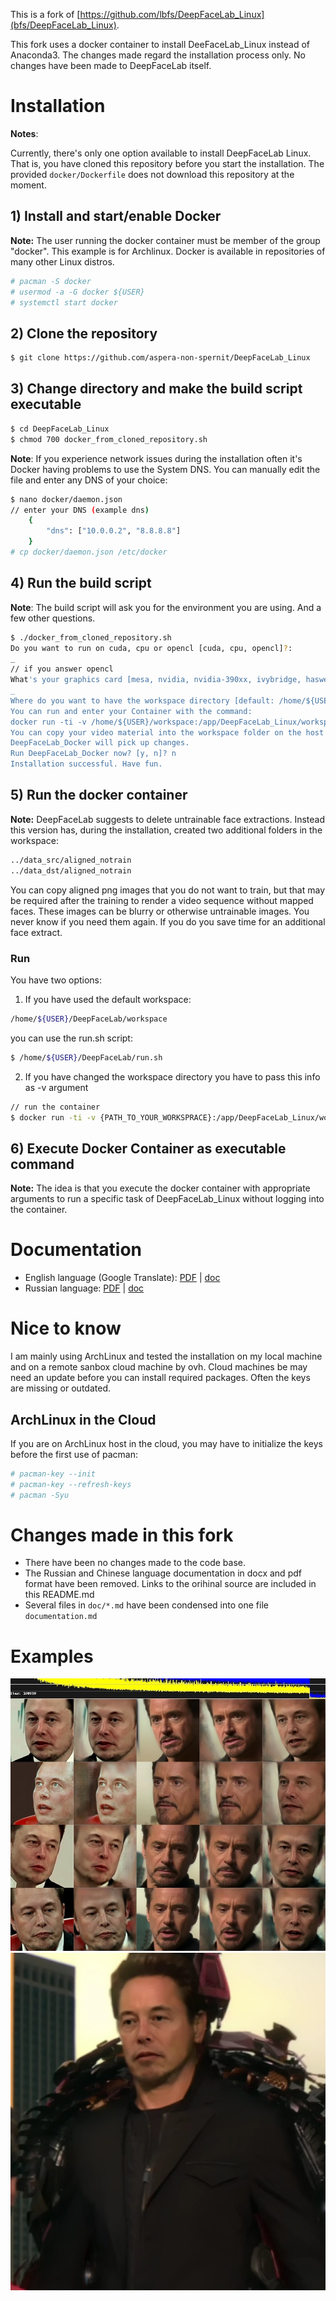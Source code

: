 This is a fork of [https://github.com/lbfs/DeepFaceLab_Linux](bfs/DeepFaceLab_Linux).

This fork uses a docker container to install DeeFaceLab_Linux instead of Anaconda3. The changes made regard the installation process only. No changes have been made to DeepFaceLab itself.

# Installation

**Notes**: 

Currently, there's only one option available to install DeepFaceLab Linux.
That is, you have cloned this repository before you start the installation. The provided ```docker/Dockerfile``` does not download this repository at the moment.

## 1) Install and start/enable Docker

**Note:** The user running the docker container must be member of the group "docker". This example is for
Archlinux. Docker is available in repositories of many other Linux distros.

```bash
# pacman -S docker
# usermod -a -G docker ${USER}
# systemctl start docker
```

## 2) Clone the repository

```bash
$ git clone https://github.com/aspera-non-spernit/DeepFaceLab_Linux
```

## 3) Change directory and make the build script executable

```bash
$ cd DeepFaceLab_Linux
$ chmod 700 docker_from_cloned_repository.sh
```

**Note**: If you experience network issues during the installation often it's Docker having problems to use the
System DNS. You can manually edit the file and enter any DNS of your choice:

```bash
$ nano docker/daemon.json
// enter your DNS (example dns)
    {
        "dns": ["10.0.0.2", "8.8.8.8"]
    }
# cp docker/daemon.json /etc/docker
```

## 4) Run the build script

**Note**: The build script will ask you for the environment you are using. And a few other questions.

```bash
$ ./docker_from_cloned_repository.sh
Do you want to run on cuda, cpu or opencl [cuda, cpu, opencl]?:
_
// if you answer opencl
What's your graphics card [mesa, nvidia, nvidia-390xx, ivybridge, haswell]?:
_
Where do you want to have the workspace directory [default: /home/${USER}/DeepFaceLab/workspace)]:
You can run and enter your Container with the command:
docker run -ti -v /home/${USER}/workspace:/app/DeepFaceLab_Linux/workspace aspera_non_spernit/deepfacelab
You can copy your video material into the workspace folder on the host machine.
DeepFaceLab_Docker will pick up changes.
Run DeepFaceLab_Docker now? [y, n]? n
Installation successful. Have fun.
```

## 5) Run the docker container

**Note:** DeepFaceLab suggests to delete untrainable face extractions. Instead this version has, during the installation, created two additional folders in the workspace: 

```bash
../data_src/aligned_notrain
../data_dst/aligned_notrain
```

You can copy aligned png images that you do not want to train, but that may be required after the training
to render a video sequence without mapped faces. These images can be blurry or otherwise untrainable images.
You never know if you need them again. If you do you save time for an additional face extract.

### Run

You have two options:

1. If you have used the default workspace: 

```bash
/home/${USER}/DeepFaceLab/workspace
```

you can use the run.sh script:

```bash
$ /home/${USER}/DeepFaceLab/run.sh
```

2. If you have changed the workspace directory you have to pass this info as -v argument

```bash
// run the container
$ docker run -ti -v {PATH_TO_YOUR_WORKSPRACE}:/app/DeepFaceLab_Linux/workspace aspera_non_spernit/deepfacelab
```

## 6) Execute Docker Container as executable command

**Note:** The idea is that you execute the docker container with appropriate arguments to run a specific task of
DeepFaceLab_Linux without logging into the container.

# Documentation

- English language (Google Translate): [PDF](https://github.com/lbfs/DeepFaceLab_Linux/blob/master/doc/manual_en_google_translated.pdf) | [doc](https://github.com/lbfs/DeepFaceLab_Linux/blob/master/doc/manual_en_google_translated.docx)
- Russian language: [PDF](https://github.com/lbfs/DeepFaceLab_Linux/blob/master/doc/manual_ru.pdf) | [doc](https://github.com/lbfs/DeepFaceLab_Linux/blob/master/doc/manual_ru_source.docx)

# Nice to know

I am mainly using ArchLinux and tested the installation on my local machine and on a remote sanbox cloud machine
by ovh. Cloud machines be may need an update before you can install required packages. Often the keys are missing
or outdated.

## ArchLinux in the Cloud

If you are on ArchLinux host in the cloud, you may have to initialize the keys before the first use of pacman:

```bash
# pacman-key --init
# pacman-key --refresh-keys
# pacman -Syu
```

# Changes made in this fork

- There have been no changes made to the code base. 
- The Russian and Chinese language documentation in docx and pdf format have been removed. Links to the orihinal
source are included in this README.md
- Several files in ```doc/*.md``` have been condensed into one file ```documentation.md```

# Examples

![Example DeepFace 1](doc/gallery/example_1.jpg)
![Example DeepFace 2](doc/gallery/example_2.jpg)



